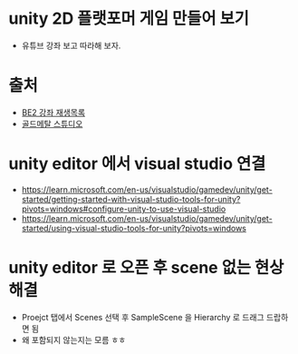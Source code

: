 # unity 2D 플랫포머 게임 만들어 보기
- 유튜브 강좌 보고 따라해 보자.

# 출처
- [BE2 강좌 재생목록](https://www.youtube.com/playlist?list=PLO-mt5Iu5TeZGR_y6mHmTWyo0RyGgO0N_)
- [골드메탈 스튜디오](https://www.goldmetal.co.kr)

# unity editor 에서 visual studio 연결
- https://learn.microsoft.com/en-us/visualstudio/gamedev/unity/get-started/getting-started-with-visual-studio-tools-for-unity?pivots=windows#configure-unity-to-use-visual-studio
- https://learn.microsoft.com/en-us/visualstudio/gamedev/unity/get-started/using-visual-studio-tools-for-unity?pivots=windows

# unity editor 로 오픈 후 scene 없는 현상 해결
- Proejct 탭에서 Scenes 선택 후 SampleScene 을 Hierarchy 로 드래그 드랍하면 됨
- 왜 포함되지 않는지는 모름 ㅎㅎ
